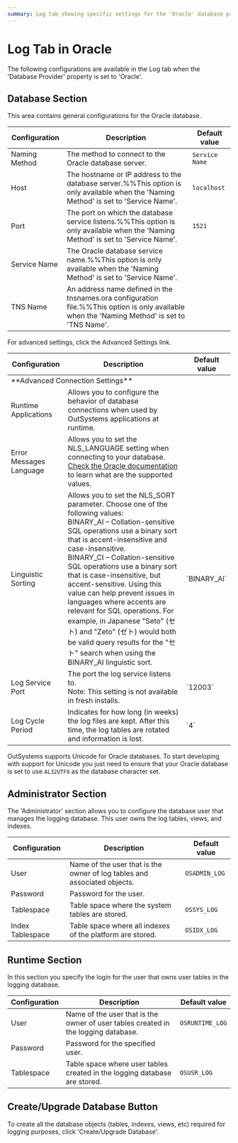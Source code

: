 ```yaml
---
summary: Log tab showing specific settings for the 'Oracle' database provider.
---
```


# Log Tab in Oracle

The following configurations are available in the Log tab when the 'Database Provider' property is set to 'Oracle'.

## Database Section

This area contains general configurations for the Oracle database.

Configuration | Description | Default value  
--------------|-------------|--------------  
Naming Method | The method to connect to the Oracle database server. | `Service Name`
Host | The hostname or IP address to the database server.%%This option is only available when the 'Naming Method' is set to 'Service Name'. | `localhost`
Port | The port on which the database service listens.%%This option is only available when the 'Naming Method' is set to 'Service Name'. | `1521`
Service Name | The Oracle database service name.%%This option is only available when the 'Naming Method' is set to 'Service Name'. |
TNS Name | An address name defined in the tnsnames.ora configuration file.%%This option is only available when the 'Naming Method' is set to 'TNS Name'. |


For advanced settings, click the Advanced Settings link.

<table markdown="1">
<thead>
<tr>
<th>Configuration</th>
<th>Description</th>
<th>Default value</th>
</tr>
</thead>
<tbody>
<tr>
<td colspan="3">
**Advanced Connection Settings**
</td>
</tr>
<tr>
<td>Runtime Applications</td>
<td>Allows you to configure the behavior of database connections when used by OutSystems applications at runtime.</td>
<td></td>
</tr>
<tr>
<td>Error Messages Language</td>
<td>Allows you to set the NLS_LANGUAGE setting when connecting to your database.<br/>
<a target="_blank" href="http://docs.oracle.com/cd/B28359_01/server.111/b28298/applocaledata.htm" rel="external nofollow" class="external">Check the Oracle documentation</a> to learn what are the supported values.</td>
<td></td>
</tr>
<tr>
<td>Linguistic Sorting</td>
<td>Allows you to set the NLS_SORT parameter. Choose one of the following values:<br/>
BINARY_AI – Collation-sensitive SQL operations use a binary sort that is accent-insensitive and case-insensitive.<br/>
BINARY_CI – Collation-sensitive SQL operations use a binary sort that is case-insensitive, but accent-sensitive. Using this value can help prevent issues in languages where accents are relevant for SQL operations. For example, in Japanese "Seto" (セト) and "Zeto" (ゼト) would both be valid query results for the "セト" search when using the BINARY_AI linguistic sort.</td>
<td>`BINARY_AI`</td>
</tr>
<tr>
<td>Log Service Port</td>
<td>The port the log service listens to.<br/>Note: This setting is not available in fresh installs.</td>
<td>`12003`</td>
</tr>
<tr>
<td>Log Cycle Period</td>
<td>Indicates for how long (in weeks) the log files are kept. After this time, the log tables are rotated and information is lost.</td>
<td>`4`</td>
</tr>
</tbody>
</table>

OutSystems supports Unicode for Oracle databases. To start developing with support for Unicode you just need to ensure that your Oracle database is set to use `AL32UTF8` as the database character set.

## Administrator Section

The 'Administrator' section allows you to configure the database user that manages the logging database. This user owns the log tables, views, and indexes.

Configuration | Description | Default value  
--------------|-------------|--------------  
User | Name of the user that is the owner of log tables and associated objects. | `OSADMIN_LOG`  
Password | Password for the user. |  
Tablespace | Table space where the system tables are stored. | `OSSYS_LOG`
Index Tablespace | Table space where all indexes of the platform are stored. | `OSIDX_LOG`
  
## Runtime Section

In this section you specify the login for the user that owns user tables in the logging database.

Configuration | Description | Default value  
--------------|-------------|--------------  
User | Name of the user that is the owner of user tables created in the logging database. | `OSRUNTIME_LOG`
Password | Password for the specified user. |
Tablespace | Table space where user tables created in the logging database are stored. | `OSUSR_LOG`

## Create/Upgrade Database Button

To create all the database objects (tables, indexes, views, etc) required for logging purposes, click 'Create/Upgrade Database'.
